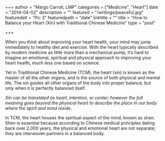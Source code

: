 +++
author = "Margo Carroll, LMP"
categories = ["Medicine", "Heart"]
date = "2014-04-02"
description = ""
featured = "/writings/peaceful.jpg"
featuredalt = "Pic 3"
featuredpath = "date"
linktitle = ""
title = "How to Balance your Heart (Xin) with Traditional Chinese Medicine"
type = "post"

+++

When you think about improving your heart health, your mind may jump immediately to healthy diet and exercise. With the heart typically described by modern medicine as little more than a mechanical pump, it’s hard to imagine an emotional, spiritual and physical approach to improving your heart health, much less one based on science.

Yet in Traditional Chinese Medicine (TCM), the heart (xin) is known as the master of all the other organs, and is the source of both physical and mental life. The xin guides all other organs of the body into proper balance, but only when it is perfectly balanced itself.

*Xin can be translated as heart, intention, or center; however the full meaning goes beyond the physical heart to describe the place in our body where the spirit and mind reside.*

In TCM, the heart houses the spiritual aspect of the mind, known as shen. Shen is essential because according to Chinese medical principles dating back over 2,000 years, the physical and emotional heart are not separate; they are interwoven partners in a balanced body.
